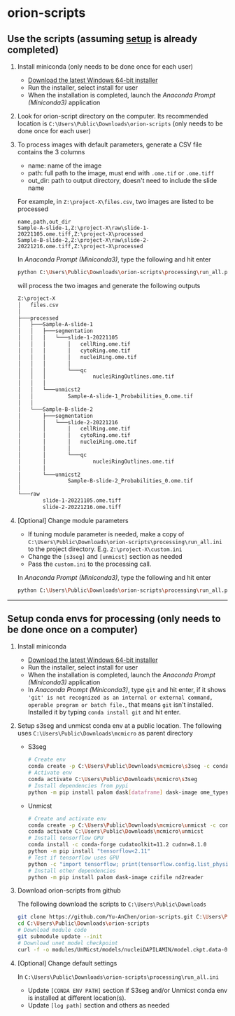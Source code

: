 # orion-scripts

## Use the scripts (assuming [setup](#setup-conda-envs-for-processing) is already completed)

1. Install miniconda (only needs to be done once for each user)

    - [Download the latest Windows 64-bit installer](https://docs.conda.io/en/latest/miniconda.html#windows-installers)
    - Run the installer, select install for user
    - When the installation is completed, launch the *Anaconda Prompt (Miniconda3)* application

1. Look for orion-script directory on the computer. Its recommended location is `C:\Users\Public\Downloads\orion-scripts` (only needs to be done once for each user)

1. To process images with default parameters, generate a CSV file contains the 3 columns
    - name: name of the image
    - path: full path to the image, must end with `.ome.tif` or `.ome.tiff`
    - out_dir: path to output directory, doesn't need to include the slide name

    For example, in `Z:\project-X\files.csv`, two images are listed to be processed

    ```csv
    name,path,out_dir
    Sample-A-slide-1,Z:\project-X\raw\slide-1-20221105.ome.tiff,Z:\project-X\processed
    Sample-B-slide-2,Z:\project-X\raw\slide-2-20221216.ome.tiff,Z:\project-X\processed
    ```

    In *Anaconda Prompt (Miniconda3)*, type the following and hit enter

    ```bash
    python C:\Users\Public\Downloads\orion-scripts\processing\run_all.py -c Z:\project-X\files.csv
    ```

    will process the two images and generate the following outputs

    ```bash
    Z:\project-X
    │   files.csv
    │
    ├───processed
    │   ├───Sample-A-slide-1
    │   │   ├───segmentation
    │   │   │   └───slide-1-20221105
    │   │   │       │   cellRing.ome.tif
    │   │   │       │   cytoRing.ome.tif
    │   │   │       │   nucleiRing.ome.tif
    │   │   │       │
    │   │   │       └───qc
    │   │   │               nucleiRingOutlines.ome.tif
    │   │   │
    │   │   └───unmicst2
    │   │           Sample-A-slide-1_Probabilities_0.ome.tif
    │   │
    │   └───Sample-B-slide-2
    │       ├───segmentation
    │       │   └───slide-2-20221216
    │       │       │   cellRing.ome.tif
    │       │       │   cytoRing.ome.tif
    │       │       │   nucleiRing.ome.tif
    │       │       │
    │       │       └───qc
    │       │               nucleiRingOutlines.ome.tif
    │       │
    │       └───unmicst2
    │               Sample-B-slide-2_Probabilities_0.ome.tif
    │
    └───raw
            slide-1-20221105.ome.tiff
            slide-2-20221216.ome.tiff
    ```
  
1. [Optional] Change module parameters
    - If tuning module parameter is needed, make a copy of `C:\Users\Public\Downloads\orion-scripts\processing\run_all.ini` to the project directory. E.g. `Z:\project-X\custom.ini`
    - Change the `[s3seg]` and `[unmicst]` section as needed
    - Pass the `custom.ini` to the processing call.

    In *Anaconda Prompt (Miniconda3)*, type the following and hit enter

    ```bash
    python C:\Users\Public\Downloads\orion-scripts\processing\run_all.py -c Z:\project-X\files.csv -m Z:\project-X\custom.ini
    ```

---

## Setup conda envs for processing (only needs to be done once on a computer)

1. Install miniconda

    - [Download the latest Windows 64-bit
      installer](https://docs.conda.io/en/latest/miniconda.html#windows-installers)
    - Run the installer, select install for user
    - When the installation is completed, launch the *Anaconda Prompt
      (Miniconda3)* application
    - In *Anaconda Prompt (Miniconda3)*, type `git` and hit enter, if it shows
      `'git' is not recognized as an internal or external command, operable
      program or batch file.`, that means `git` isn't installed. Installed it by
      typing `conda install git` and hit enter.

1. Setup s3seg and unmicst conda env at a public location. The following uses `C:\Users\Public\Downloads\mcmicro` as parent directory

    - S3seg

      ```bash
      # Create env
      conda create -p C:\Users\Public\Downloads\mcmicro\s3seg -c conda-forge python=3.10
      # Activate env
      conda activate C:\Users\Public\Downloads\mcmicro\s3seg
      # Install dependencies from pypi
      python -m pip install palom dask[dataframe] dask-image ome_types
      ```

    - Unmicst

      ```bash
      # Create and activate env
      conda create -p C:\Users\Public\Downloads\mcmicro\unmicst -c conda-forge python=3.10
      conda activate C:\Users\Public\Downloads\mcmicro\unmicst
      # Install tensorflow GPU
      conda install -c conda-forge cudatoolkit=11.2 cudnn=8.1.0
      python -m pip install "tensorflow<2.11"
      # Test if tensorflow uses GPU
      python -c "import tensorflow; print(tensorflow.config.list_physical_devices('GPU'))"
      # Install other dependencies
      python -m pip install palom dask-image czifile nd2reader
      ```

1. Download orion-scripts from github

    The following download the scripts to `C:\Users\Public\Downloads`

    ```bash
    git clone https://github.com/Yu-AnChen/orion-scripts.git C:\Users\Public\Downloads\orion-scripts
    cd C:\Users\Public\Downloads\orion-scripts
    # Download module code
    git submodule update --init
    # Download unet model checkpoint
    curl -f -o modules/UnMicst/models/nucleiDAPILAMIN/model.ckpt.data-00000-of-00001 https://mcmicro.s3.amazonaws.com/models/unmicst2/model.ckpt.data-00000-of-00001
    ```

1. [Optional] Change default settings

    In `C:\Users\Public\Downloads\orion-scripts\processing\run_all.ini`
    - Update `[CONDA ENV PATH]` section if S3seg and/or Unmicst conda env is
      installed at different location(s).
    - Update `[log path]` section and others as needed

